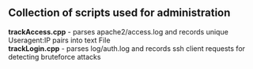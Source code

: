 
<h2>Collection of scripts used for administration</h2>

<p>
<b>trackAccess.cpp</b> - parses apache2/access.log and records unique Useragent:IP pairs into text File <br />
<b>trackLogin.cpp</b> - parses log/auth.log and records ssh client requests for detecting bruteforce attacks <br />
</p>
